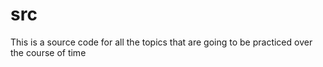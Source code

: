 # src
This is a source code for all the topics that are going to be practiced over the course of time
